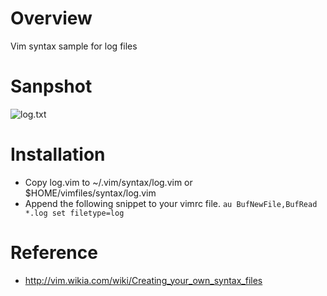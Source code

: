 Overview
=========================

Vim syntax sample for log files

Sanpshot
=========================
![log.txt](https://raw.github.com/muscly/VimSyntaxForLog/master/log.txt.png)


Installation
=========================
* Copy log.vim to ~/.vim/syntax/log.vim or $HOME/vimfiles/syntax/log.vim
* Append the following snippet to your vimrc file.
	``au BufNewFile,BufRead *.log set filetype=log``
	 

Reference
=========================
* http://vim.wikia.com/wiki/Creating_your_own_syntax_files
